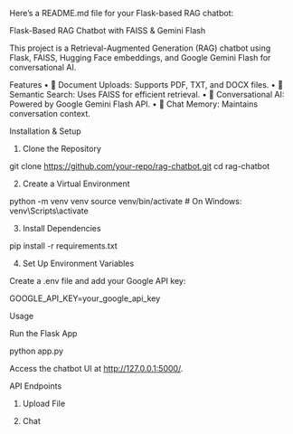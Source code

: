 Here’s a README.md file for your Flask-based RAG chatbot:

Flask-Based RAG Chatbot with FAISS & Gemini Flash

This project is a Retrieval-Augmented Generation (RAG) chatbot using Flask, FAISS, Hugging Face embeddings, and Google Gemini Flash for conversational AI.

Features
	•	📂 Document Uploads: Supports PDF, TXT, and DOCX files.
	•	🔎 Semantic Search: Uses FAISS for efficient retrieval.
	•	🤖 Conversational AI: Powered by Google Gemini Flash API.
	•	💾 Chat Memory: Maintains conversation context.

Installation & Setup

1. Clone the Repository

git clone https://github.com/your-repo/rag-chatbot.git
cd rag-chatbot

2. Create a Virtual Environment

python -m venv venv
source venv/bin/activate  # On Windows: venv\Scripts\activate

3. Install Dependencies

pip install -r requirements.txt

4. Set Up Environment Variables

Create a .env file and add your Google API key:

GOOGLE_API_KEY=your_google_api_key

Usage

Run the Flask App

python app.py

Access the chatbot UI at http://127.0.0.1:5000/.

API Endpoints

1. Upload File

2. Chat
